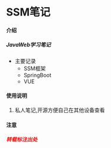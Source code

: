 # SSM笔记

#### 介绍
##### 	JavaWeb学习笔记

- 主要记录
  - SSM框架
  - SpringBoot
  - VUE



#### 使用说明

1. 私人笔记,开源方便自己在其他设备查看



#### 注意

##### 	<font color='red'>转载标注出处</font>
